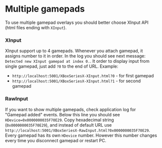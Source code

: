# Multiple gamepads

To use multiple gamepad overlays you should better choose XInput API (html files ending with `XInput`).

### XInput
XInput support up to 4 gamepads. Whenever you attach gamepad, it assigns number to it in order. In the log you should see next message: `Detected new XInput gamepad at index 0.`. It order to display input from single gamepad, just add `?0` to the end of URL. Example:
- `http://localhost:5001/XBoxSeriesX-XInput.html?0` - for first gamepad
- `http://localhost:5001/XBoxSeriesX-XInput.html?1` - for second gamepad

### RawInput
If you want to show multiple gamepads, check application log for "Gamepad added" events. Below this line you should see `HDevice=0x0000000035F70E29`. Copy hexadecimal string (`0x0000000035F70E29`), and instead of default URL use `http://localhost:5001/XBoxSeriesX-RawInput.html?0x0000000035F70E29`. Every gamepad has its own `HDevice` number. However this number changes every time you disconnect gamepad or restart PC.